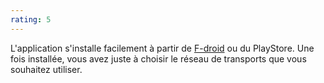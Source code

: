 ```yaml
---
rating: 5
---
```


L'application s'installe facilement à partir de [F-droid](https://f-droid.org/fr/packages/de.grobox.liberario/) ou du PlayStore. Une fois installée, vous avez juste à choisir le réseau de transports que vous souhaitez utiliser.
